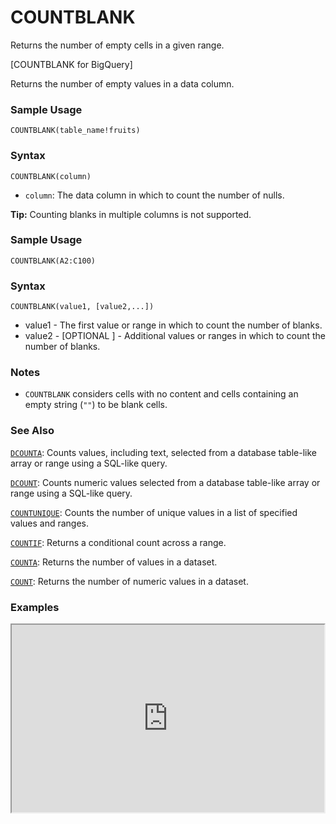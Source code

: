 # COUNTBLANK

Returns the number of empty cells in a given range.

[COUNTBLANK for BigQuery]

Returns the number of empty values in a data column.

### Sample Usage

`COUNTBLANK(table_name!fruits)`

### Syntax

`COUNTBLANK(column)`

* `column`: The data column in which to count the number of nulls.

**Tip:** Counting blanks in multiple columns is not supported.

### Sample Usage

`COUNTBLANK(A2:C100)`

### Syntax

`COUNTBLANK(value1, [value2,...])`

* value1 - The first value or range in which to count the number of blanks.
* value2 - [OPTIONAL ] - Additional values or ranges in which to count the number of blanks.

### Notes

* `COUNTBLANK` considers cells with no content and cells containing an empty string (`""`) to be blank cells.

### See Also

[`DCOUNTA`](https://support.google.com/docs/answer/3094147): Counts values, including text, selected from a database table-like array or range using a SQL-like query.

[`DCOUNT`](https://support.google.com/docs/answer/3094222): Counts numeric values selected from a database table-like array or range using a SQL-like query.

[`COUNTUNIQUE`](https://support.google.com/docs/answer/3093405): Counts the number of unique values in a list of specified values and ranges.

[`COUNTIF`](https://support.google.com/docs/answer/3093480): Returns a conditional count across a range.

[`COUNTA`](https://support.google.com/docs/answer/3093991): Returns the number of values in a dataset.

[`COUNT`](https://support.google.com/docs/answer/3093620): Returns the number of numeric values in a dataset.

### Examples

<iframe height="300" width="500" src="https://docs.google.com/spreadsheet/pub?key=0As3tAuweYU9QdGx0cE1lQVRwNXhEb1pIT1EyeE8wWWc&output=html"></iframe>
